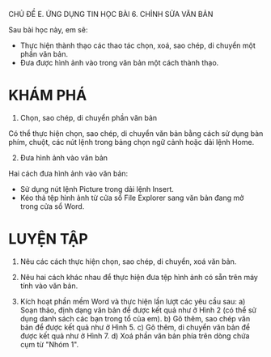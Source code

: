 CHỦ ĐỀ E. ỨNG DỤNG TIN HỌC
BÀI 6. CHỈNH SỬA VĂN BẢN

Sau bài học này, em sẽ:
- Thực hiện thành thạo các thao tác chọn, xoá, sao chép, di chuyển một phần văn bản.
- Đưa được hình ảnh vào trong văn bản một cách thành thạo.

# KHÁM PHÁ

1. Chọn, sao chép, di chuyển phần văn bản

Có thể thực hiện chọn, sao chép, di chuyển văn bản bằng cách sử dụng bàn phím, chuột, các nút lệnh trong bảng chọn ngữ cảnh hoặc dải lệnh Home.

2. Đưa hình ảnh vào văn bản

Hai cách đưa hình ảnh vào văn bản:
- Sử dụng nút lệnh Picture trong dải lệnh Insert.
- Kéo thả tệp hình ảnh từ cửa sổ File Explorer sang văn bản đang mở trong cửa sổ Word.

# LUYỆN TẬP

1. Nêu các cách thực hiện chọn, sao chép, di chuyển, xoá văn bản.

2. Nêu hai cách khác nhau để thực hiện đưa tệp hình ảnh có sẵn trên máy tính vào văn bản.

1. Kích hoạt phần mềm Word và thực hiện lần lượt các yêu cầu sau:
a) Soạn thảo, định dạng văn bản để được kết quả như ở Hình 2 (có thể sử dụng danh sách các bạn trong tổ của em).
b) Gõ thêm, sao chép văn bản để được kết quả như ở Hình 5.
c) Gõ thêm, di chuyển văn bản để được kết quả như ở Hình 7.
d) Xoá phần văn bản phía trên dòng chứa cụm từ "Nhóm 1".
